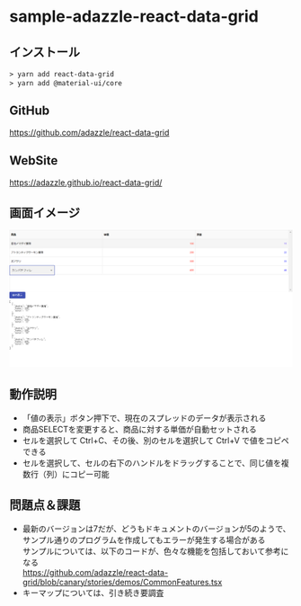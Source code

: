 # sample-adazzle-react-data-grid

## インストール

```
> yarn add react-data-grid
> yarn add @material-ui/core
```

## GitHub

https://github.com/adazzle/react-data-grid

## WebSite

https://adazzle.github.io/react-data-grid/

## 画面イメージ

![Image01](./Image01.png)

## 動作説明

- 「値の表示」ボタン押下で、現在のスプレッドのデータが表示される
- 商品SELECTを変更すると、商品に対する単価が自動セットされる
- セルを選択して Ctrl+C、その後、別のセルを選択して Ctrl+V で値をコピペできる
- セルを選択して、セルの右下のハンドルをドラッグすることで、同じ値を複数行（列）にコピー可能

## 問題点＆課題

- 最新のバージョンは7だが、どうもドキュメントのバージョンが5のようで、サンプル通りのプログラムを作成してもエラーが発生する場合がある  
サンプルについては、以下のコードが、色々な機能を包括しておいて参考になる  
https://github.com/adazzle/react-data-grid/blob/canary/stories/demos/CommonFeatures.tsx
- キーマップについては、引き続き要調査
